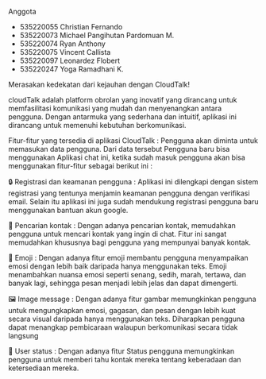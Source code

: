 Anggota 
- 535220055 Christian Fernando 
- 535220073	Michael Pangihutan Pardomuan M. 
- 535220074	Ryan Anthony 
- 535220075	Vincent Callista
- 535220097	Leonardez Flobert 
- 535220247	Yoga Ramadhani K.

Merasakan kedekatan dari kejauhan dengan CloudTalk!

cloudTalk adalah platform obrolan yang inovatif yang dirancang untuk memfasilitasi komunikasi yang mudah dan menyenangkan antara pengguna. Dengan antarmuka yang sederhana dan intuitif, aplikasi ini dirancang untuk memenuhi kebutuhan berkomunikasi.

Fitur-fitur yang tersedia di aplikasi CloudTalk :
Pengguna akan diminta untuk memasukan data pengguna. Dari data tersebut Pengguna baru bisa menggunakan Aplikasi chat ini, ketika sudah masuk pengguna akan bisa menggunakan fitur-fitur sebagai berikut ini :

🔒 Registrasi dan keamanan pengguna : Aplikasi ini dilengkapi dengan sistem registrasi yang tentunya menjamin keamanan pengguna dengan verifikasi email. Selain itu aplikasi ini juga sudah mendukung registrasi pengguna baru menggunakan bantuan akun google.

🔎 Pencarian kontak : Dengan adanya pencarian kontak, memudahkan pengguna untuk mencari kontak yang ingin di chat. Fitur ini sangat memudahkan khususnya bagi pengguna yang mempunyai banyak kontak.

🤨 Emoji : Dengan adanya fitur emoji membantu pengguna menyampaikan emosi dengan lebih baik daripada hanya menggunakan teks. Emoji menambahkan nuansa emosi seperti senang, sedih, marah, tertawa, dan banyak lagi, sehingga pesan menjadi lebih jelas dan dapat dimengerti.

🖼️ Image message : Dengan adanya fitur gambar memungkinkan pengguna untuk mengungkapkan emosi, gagasan, dan pesan dengan lebih kuat secara visual daripada hanya menggunakan teks. Diharapkan pengguna dapat menangkap pembicaraan walaupun berkomunikasi secara tidak langsung

💬 User status : Dengan adanya fitur Status pengguna memungkinkan pengguna untuk memberi tahu kontak mereka tentang keberadaan dan ketersediaan mereka.
